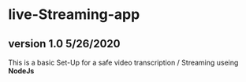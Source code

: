 # live-Streaming-app

## version 1.0 5/26/2020

This is a basic Set-Up for a safe video transcription / Streaming
useing **NodeJs**
